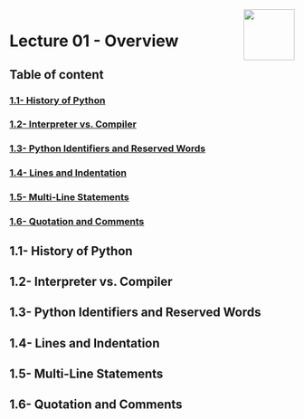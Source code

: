 <img align="right" width="90" height="90" src="https://github.com/cs-MohamedAyman/Computer-Science-Textbooks/blob/master/logos/python.jpg">

# Lecture 01 - Overview

## Table of content
### [1.1- History of Python](##1.1--History-of-Python)
### [1.2- Interpreter vs. Compiler](##1.2--Interpreter-vs.-Compiler)
### [1.3- Python Identifiers and Reserved Words](##1.3--Python-Identifiers-and-Reserved-Words)
### [1.4- Lines and Indentation](##1.4--Lines-and-Indentation)
### [1.5- Multi-Line Statements](##1.5--Multi-Line-Statements)
### [1.6- Quotation and Comments](##1.6--Quotation-and-Comments)

## 1.1- History of Python
## 1.2- Interpreter vs. Compiler
## 1.3- Python Identifiers and Reserved Words
## 1.4- Lines and Indentation
## 1.5- Multi-Line Statements
## 1.6- Quotation and Comments
